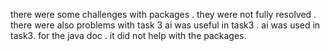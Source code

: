 there were some challenges with packages . they were not fully resolved . there were also problems with task 3
ai was useful in task3 . ai was used in task3.  for the java doc .
it did not help with the packages. 
